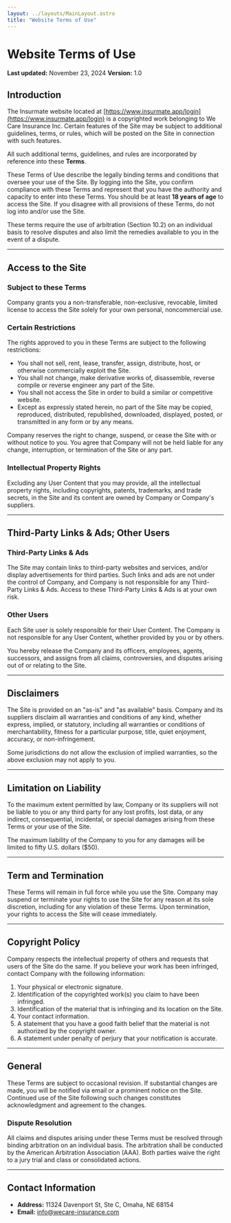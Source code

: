 ```yaml
---
layout: ../layouts/MainLayout.astro
title: "Website Terms of Use"
---
```


# Website Terms of Use

**Last updated:** November 23, 2024
**Version:** 1.0

## Introduction

The Insurmate website located at [https://www.insurmate.app/login](https://www.insurmate.app/login) is a copyrighted work belonging to We Care Insurance Inc. Certain features of the Site may be subject to additional guidelines, terms, or rules, which will be posted on the Site in connection with such features.

All such additional terms, guidelines, and rules are incorporated by reference into these **Terms**.

These Terms of Use describe the legally binding terms and conditions that oversee your use of the Site. By logging into the Site, you confirm compliance with these Terms and represent that you have the authority and capacity to enter into these Terms. You should be at least **18 years of age** to access the Site. If you disagree with all provisions of these Terms, do not log into and/or use the Site.

These terms require the use of arbitration (Section 10.2) on an individual basis to resolve disputes and also limit the remedies available to you in the event of a dispute.

---

## Access to the Site

### Subject to these Terms

Company grants you a non-transferable, non-exclusive, revocable, limited license to access the Site solely for your own personal, noncommercial use.

### Certain Restrictions

The rights approved to you in these Terms are subject to the following restrictions:

- You shall not sell, rent, lease, transfer, assign, distribute, host, or otherwise commercially exploit the Site.
- You shall not change, make derivative works of, disassemble, reverse compile or reverse engineer any part of the Site.
- You shall not access the Site in order to build a similar or competitive website.
- Except as expressly stated herein, no part of the Site may be copied, reproduced, distributed, republished, downloaded, displayed, posted, or transmitted in any form or by any means.

Company reserves the right to change, suspend, or cease the Site with or without notice to you. You agree that Company will not be held liable for any change, interruption, or termination of the Site or any part.

### Intellectual Property Rights

Excluding any User Content that you may provide, all the intellectual property rights, including copyrights, patents, trademarks, and trade secrets, in the Site and its content are owned by Company or Company's suppliers.

---

## Third-Party Links & Ads; Other Users

### Third-Party Links & Ads

The Site may contain links to third-party websites and services, and/or display advertisements for third parties. Such links and ads are not under the control of Company, and Company is not responsible for any Third-Party Links & Ads. Access to these Third-Party Links & Ads is at your own risk.

### Other Users

Each Site user is solely responsible for their User Content. The Company is not responsible for any User Content, whether provided by you or by others.

You hereby release the Company and its officers, employees, agents, successors, and assigns from all claims, controversies, and disputes arising out of or relating to the Site.

---

## Disclaimers

The Site is provided on an "as-is" and "as available" basis. Company and its suppliers disclaim all warranties and conditions of any kind, whether express, implied, or statutory, including all warranties or conditions of merchantability, fitness for a particular purpose, title, quiet enjoyment, accuracy, or non-infringement.

Some jurisdictions do not allow the exclusion of implied warranties, so the above exclusion may not apply to you.

---

## Limitation on Liability

To the maximum extent permitted by law, Company or its suppliers will not be liable to you or any third party for any lost profits, lost data, or any indirect, consequential, incidental, or special damages arising from these Terms or your use of the Site.

The maximum liability of the Company to you for any damages will be limited to fifty U.S. dollars ($50).

---

## Term and Termination

These Terms will remain in full force while you use the Site. Company may suspend or terminate your rights to use the Site for any reason at its sole discretion, including for any violation of these Terms. Upon termination, your rights to access the Site will cease immediately.

---

## Copyright Policy

Company respects the intellectual property of others and requests that users of the Site do the same. If you believe your work has been infringed, contact Company with the following information:

1. Your physical or electronic signature.
2. Identification of the copyrighted work(s) you claim to have been infringed.
3. Identification of the material that is infringing and its location on the Site.
4. Your contact information.
5. A statement that you have a good faith belief that the material is not authorized by the copyright owner.
6. A statement under penalty of perjury that your notification is accurate.

---

## General

These Terms are subject to occasional revision. If substantial changes are made, you will be notified via email or a prominent notice on the Site. Continued use of the Site following such changes constitutes acknowledgment and agreement to the changes.

### Dispute Resolution

All claims and disputes arising under these Terms must be resolved through binding arbitration on an individual basis. The arbitration shall be conducted by the American Arbitration Association (AAA). Both parties waive the right to a jury trial and class or consolidated actions.

---

## Contact Information

- **Address:** 11324 Davenport St, Ste C, Omaha, NE 68154
- **Email:** [info@wecare-insurance.com](mailto:info@wecare-insurance.com)
